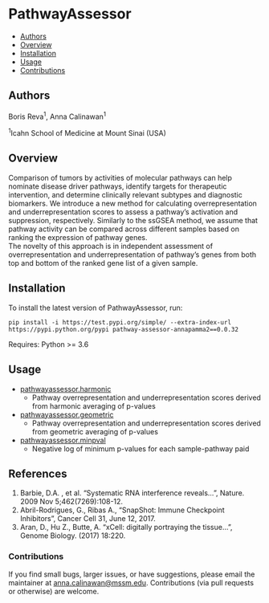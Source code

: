 # PathwayAssessor

- [Authors](#authors)
- [Overview](#Overview)
- [Installation](#installation)
- [Usage](#usage)
- [Contributions](#contributions)

## Authors
Boris Reva<sup>1</sup>, Anna Calinawan<sup>1</sup>

<sup>1</sup>Icahn School of Medicine at Mount Sinai (USA)

## Overview

Comparison of tumors by activities of molecular pathways can help nominate disease driver pathways, 
identify targets for therapeutic intervention, and determine clinically relevant subtypes and diagnostic biomarkers. 
We introduce a new method for calculating overrepresentation and underrepresentation scores to assess a pathway’s 
activation and suppression, respectively. Similarly to the ssGSEA method, we assume that pathway activity can 
be compared across different samples based on ranking the expression of pathway genes.  
The novelty of this approach is in independent assessment of overrepresentation and underrepresentation of pathway’s 
genes from both top and bottom of the ranked gene list of a given sample.


## Installation

To install the latest version of PathwayAssessor, run:

```
pip install -i https://test.pypi.org/simple/ --extra-index-url https://pypi.python.org/pypi pathway-assessor-annapamma2==0.0.32

```
Requires: Python >= 3.6

## Usage
- [pathwayassessor.harmonic](#harmonic)
   - Pathway overrepresentation and underrepresentation scores derived from harmonic averaging of p-values
- [pathwayassessor.geometric](#geometric)
   - Pathway overrepresentation and underrepresentation scores derived from geometric averaging of p-values
- [pathwayassessor.minpval](#minpval)
   - Negative log of minimum p-values for each sample-pathway paid

## References 
1. Barbie, D.A. , et al. “Systematic RNA interference reveals…”,  Nature. 2009 Nov 5;462(7269):108-12.
2. Abril-Rodrigues, G., Ribas A., “SnapShot: Immune Checkpoint Inhibitors”, Cancer Cell 31, June 12, 2017.
3. Aran, D., Hu Z., Butte, A. “xCell: digitally portraying the tissue…”, Genome Biology. (2017) 18:220. 

### Contributions

If you find small bugs, larger issues, or have suggestions, please email the maintainer at <anna.calinawan@mssm.edu>.
Contributions (via pull requests or otherwise) are welcome.
